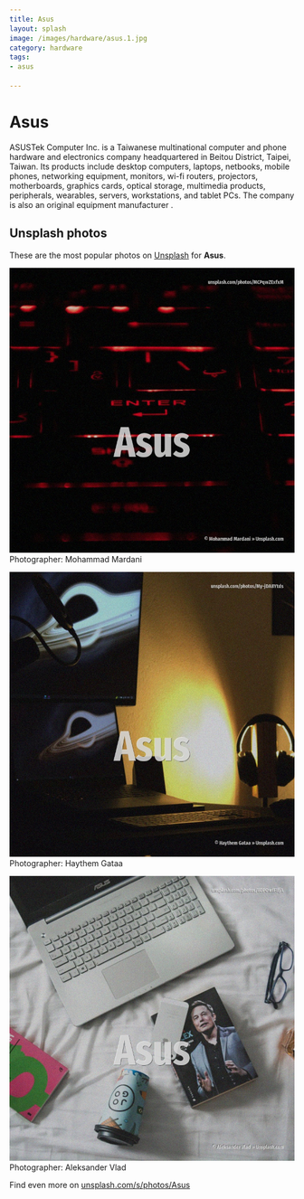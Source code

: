 ```yaml
---
title: Asus
layout: splash
image: /images/hardware/asus.1.jpg
category: hardware
tags:
- asus

---
```

# Asus

ASUSTek Computer Inc.
 is a Taiwanese multinational computer and phone hardware and electronics company headquartered in 
Beitou District, Taipei, Taiwan.
Its products include desktop computers, laptops, netbooks, mobile phones, networking equipment, 
monitors, wi-fi routers, projectors, motherboards, graphics cards, optical storage, multimedia 
products, peripherals, wearables, servers, workstations, and tablet PCs.
The company is also an original equipment manufacturer .

 
## Unsplash photos
These are the most popular photos on [Unsplash](https://unsplash.com) for **Asus**.
 
![Asus](/images/hardware/asus.1.jpg)
Photographer:  Mohammad Mardani
 
![Asus](/images/hardware/asus.2.jpg)
Photographer:  Haythem Gataa
 
![Asus](/images/hardware/asus.3.jpg)
Photographer:  Aleksander Vlad
 
Find even more on [unsplash.com/s/photos/Asus](https://unsplash.com/s/photos/Asus)
 
